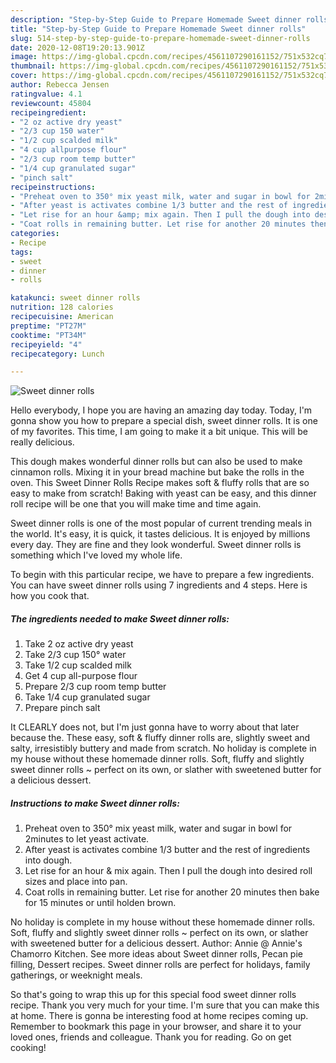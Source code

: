 ```yaml
---
description: "Step-by-Step Guide to Prepare Homemade Sweet dinner rolls"
title: "Step-by-Step Guide to Prepare Homemade Sweet dinner rolls"
slug: 514-step-by-step-guide-to-prepare-homemade-sweet-dinner-rolls
date: 2020-12-08T19:20:13.901Z
image: https://img-global.cpcdn.com/recipes/4561107290161152/751x532cq70/sweet-dinner-rolls-recipe-main-photo.jpg
thumbnail: https://img-global.cpcdn.com/recipes/4561107290161152/751x532cq70/sweet-dinner-rolls-recipe-main-photo.jpg
cover: https://img-global.cpcdn.com/recipes/4561107290161152/751x532cq70/sweet-dinner-rolls-recipe-main-photo.jpg
author: Rebecca Jensen
ratingvalue: 4.1
reviewcount: 45804
recipeingredient:
- "2 oz active dry yeast"
- "2/3 cup 150 water"
- "1/2 cup scalded milk"
- "4 cup allpurpose flour"
- "2/3 cup room temp butter"
- "1/4 cup granulated sugar"
- "pinch salt"
recipeinstructions:
- "Preheat oven to 350° mix yeast milk, water and sugar in bowl for 2minutes to let yeast activate."
- "After yeast is activates combine 1/3 butter and the rest of ingredients into dough."
- "Let rise for an hour &amp; mix again. Then I pull the dough into desired roll sizes and place into pan."
- "Coat rolls in remaining butter. Let rise for another 20 minutes then bake for 15 minutes or until holden brown."
categories:
- Recipe
tags:
- sweet
- dinner
- rolls

katakunci: sweet dinner rolls 
nutrition: 128 calories
recipecuisine: American
preptime: "PT27M"
cooktime: "PT34M"
recipeyield: "4"
recipecategory: Lunch

---
```



![Sweet dinner rolls](https://img-global.cpcdn.com/recipes/4561107290161152/751x532cq70/sweet-dinner-rolls-recipe-main-photo.jpg)

Hello everybody, I hope you are having an amazing day today. Today, I'm gonna show you how to prepare a special dish, sweet dinner rolls. It is one of my favorites. This time, I am going to make it a bit unique. This will be really delicious.

This dough makes wonderful dinner rolls but can also be used to make cinnamon rolls. Mixing it in your bread machine but bake the rolls in the oven. This Sweet Dinner Rolls Recipe makes soft &amp; fluffy rolls that are so easy to make from scratch! Baking with yeast can be easy, and this dinner roll recipe will be one that you will make time and time again.

Sweet dinner rolls is one of the most popular of current trending meals in the world. It's easy, it is quick, it tastes delicious. It is enjoyed by millions every day. They are fine and they look wonderful. Sweet dinner rolls is something which I've loved my whole life.


To begin with this particular recipe, we have to prepare a few ingredients. You can have sweet dinner rolls using 7 ingredients and 4 steps. Here is how you cook that.

<!--inarticleads1-->

##### The ingredients needed to make Sweet dinner rolls:

1. Take 2 oz active dry yeast
1. Take 2/3 cup 150° water
1. Take 1/2 cup scalded milk
1. Get 4 cup all-purpose flour
1. Prepare 2/3 cup room temp butter
1. Take 1/4 cup granulated sugar
1. Prepare pinch salt


It CLEARLY does not, but I&#39;m just gonna have to worry about that later because the. These easy, soft &amp; fluffy dinner rolls are, slightly sweet and salty, irresistibly buttery and made from scratch. No holiday is complete in my house without these homemade dinner rolls. Soft, fluffy and slightly sweet dinner rolls ~ perfect on its own, or slather with sweetened butter for a delicious dessert. 

<!--inarticleads2-->

##### Instructions to make Sweet dinner rolls:

1. Preheat oven to 350° mix yeast milk, water and sugar in bowl for 2minutes to let yeast activate.
1. After yeast is activates combine 1/3 butter and the rest of ingredients into dough.
1. Let rise for an hour &amp; mix again. Then I pull the dough into desired roll sizes and place into pan.
1. Coat rolls in remaining butter. Let rise for another 20 minutes then bake for 15 minutes or until holden brown.


No holiday is complete in my house without these homemade dinner rolls. Soft, fluffy and slightly sweet dinner rolls ~ perfect on its own, or slather with sweetened butter for a delicious dessert. Author: Annie @ Annie&#39;s Chamorro Kitchen. See more ideas about Sweet dinner rolls, Pecan pie filling, Dessert recipes. Sweet dinner rolls are perfect for holidays, family gatherings, or weeknight meals. 

So that's going to wrap this up for this special food sweet dinner rolls recipe. Thank you very much for your time. I'm sure that you can make this at home. There is gonna be interesting food at home recipes coming up. Remember to bookmark this page in your browser, and share it to your loved ones, friends and colleague. Thank you for reading. Go on get cooking!
